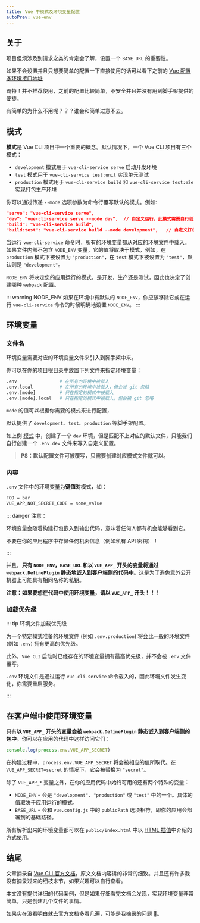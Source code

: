 ```yaml
---
title: Vue 中模式及环境变量配置
autoPrev: vue-env
---
```


## 关于

项目但烦涉及到请求之类的肯定会了解，设置一个 `BASE_URL` 的重要性。

如果不会设置并且只想要简单的配置一下直接使用的话可以看下之前的 [Vue 配置多环境接口地址](./vue-env)

霸特！并不推荐使用，之前的配置比较简单，不安全并且并没有用到脚手架提供的便捷。

有简单的为什么不用呢？？？谁会和简单过意不去。

## 模式

**模式**是 Vue CLI 项目中一个重要的概念。默认情况下，一个 Vue CLI 项目有三个模式：

- `development` 模式用于 `vue-cli-service serve` 启动开发环境
- `test` 模式用于 `vue-cli-service test:unit` 实现单元测试
- `production` 模式用于 `vue-cli-service build` 和 `vue-cli-service test:e2e` 实现打包生产环境

你可以通过传递 `--mode` 选项参数为命令行覆写默认的模式。例如:

```json
"serve": "vue-cli-service serve",
"dev": "vue-cli-service serve --mode dev",	// 自定义运行，此模式需要自行创建 .env.dev 文件
"build": "vue-cli-service build",
"build:test": "vue-cli-service build --mode development",	// 自定义打包，使用开发配置文件
```

当运行 `vue-cli-service` 命令时，所有的环境变量都从对应的环境文件中载入。如果文件内部不包含 `NODE_ENV` 变量，它的值将取决于模式，例如，在 `production` 模式下被设置为 `"production"`，在 `test` 模式下被设置为 `"test"`，默认则是 `"development"`。

`NODE_ENV` 将决定您的应用运行的模式，是开发，生产还是测试，因此也决定了创建哪种 `webpack` 配置。

::: warning NODE_ENV
如果在环境中有默认的 `NODE_ENV`，你应该移除它或在运行 `vue-cli-service` 命令的时候明确地设置 `NODE_ENV`。
:::

## 环境变量

### 文件名

环境变量需要对应的环境变量文件来引入到脚手架中来。

你可以在你的项目根目录中放置下列文件来指定环境变量：

```sh
.env                # 在所有的环境中被载入
.env.local          # 在所有的环境中被载入，但会被 git 忽略
.env.[mode]         # 只在指定的模式中被载入
.env.[mode].local   # 只在指定的模式中被载入，但会被 git 忽略
```

`mode` 的值可以根据你需要的模式来进行配置，

默认提供了 `development`、`test`、`production` 等脚手架配置。

如上例 [模式](#模式) 中，创建了一个 `dev` 环境，但是匹配不上对应的默认文件，只能我们自行创建一个 `.env.dev` 文件来写入自定义配置。

> **PS：默认配置文件可被覆写，只需要创建对应模式文件就可以。**

### 内容

`.env` 文件中的环境变量为**键值对**模式，如：

```sh
FOO = bar
VUE_APP_NOT_SECRET_CODE = some_value
```

::: danger 注意：

环境变量会随着构建打包嵌入到输出代码，意味着任何人都有机会能够看到它。

不要在你的应用程序中存储任何机密信息（例如私有 API 密钥）！

:::

并且，**只有 `NODE_ENV`，`BASE_URL` 和以 `VUE_APP_` 开头的变量将通过 `webpack.DefinePlugin` 静态地嵌入到客户端侧的代码中**。这是为了避免意外公开机器上可能具有相同名称的私钥。

**注意：如果要想在代码中使用环境变量，请以 `VUE_APP_` 开头！！！**

### 加载优先级

::: tip 环境文件加载优先级

为一个特定模式准备的环境文件 (例如 `.env.production`) 将会比一般的环境文件 (例如 `.env`) 拥有更高的优先级。

此外，`Vue CLI` 启动时已经存在的环境变量拥有最高优先级，并不会被 `.env` 文件覆写。

`.env` 环境文件是通过运行 `vue-cli-service` 命令载入的，因此环境文件发生变化，你需要重启服务。

:::

## 在客户端中使用环境变量

只有**以 `VUE_APP_` 开头的变量会被 `webpack.DefinePlugin` 静态嵌入到客户端侧的包中**。你可以在应用的代码中这样访问它们：

```js
console.log(process.env.VUE_APP_SECRET)
```

在构建过程中，`process.env.VUE_APP_SECRET` 将会被相应的值所取代。在 `VUE_APP_SECRET=secret` 的情况下，它会被替换为 `"secret"`。

除了 `VUE_APP_*` 变量之外，在你的应用代码中始终可用的还有两个特殊的变量：

- `NODE_ENV` - 会是 `"development"`、`"production"` 或 `"test"` 中的一个。具体的值取决于应用运行的[模式](#模式)。
- `BASE_URL` - 会和 `vue.config.js` 中的 `publicPath` 选项相符，即你的应用会部署到的基础路径。

所有解析出来的环境变量都可以在 `public/index.html` 中以 [HTML 插值](https://cli.vuejs.org/zh/guide/html-and-static-assets.html#%E6%8F%92%E5%80%BC)中介绍的方式使用。

## 结尾

文章摘录自 [Vue CLI 官方文档](https://cli.vuejs.org/zh/guide/mode-and-env.html#%E6%A8%A1%E5%BC%8F)，原文文档内容讲的非常的细致。并且还有许多我没有摘录过来的细枝末节，如果兴趣可以自行查看。

本文没有提供详细的代码案例，但是如果仔细看完文档会发现，实现环境变量非常简单，只是创建几个文件的事情。

如果实在没看明白就去[官方文档](https://cli.vuejs.org/zh/guide/mode-and-env.html#%E6%A8%A1%E5%BC%8F)多看几遍，可能是我摘录的问题 🤪。
